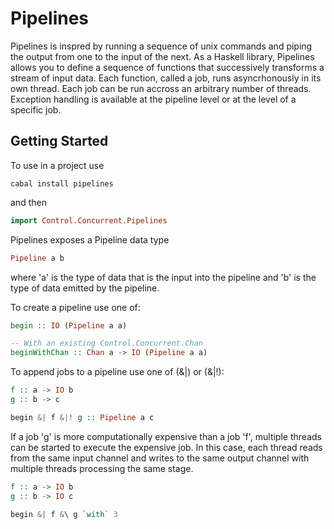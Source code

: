 # Pipelines

Pipelines is inspred by running a sequence of unix commands and piping the output from one to the input of the next.  As a Haskell library, Pipelines allows you to define a sequence of functions that successively transforms a stream of input data.  Each function, called a job, runs asyncrhonously in its own thread.  Each job can be run accross an arbitrary number of threads.  Exception handling is available at the pipeline level or at the level of a specific job. 

## Getting Started

To use in a project use

```
cabal install pipelines
```

and then 
```haskell
import Control.Concurrent.Pipelines
```

Pipelines exposes a Pipeline data type

```haskell
Pipeline a b
```
where 'a' is the type of data that is the input into the pipeline and 'b' is the type of data emitted by the pipeline. 

To create a pipeline use one of:

```haskell
begin :: IO (Pipeline a a)

-- With an existing Control.Concurrent.Chan
beginWithChan :: Chan a -> IO (Pipeline a a) 
```

To append jobs to a pipeline use one of (&|) or (&|!):

```haskell
f :: a -> IO b
g :: b -> c

begin &| f &|! g :: Pipeline a c
```

If a job 'g' is more computationally expensive than a job 'f', multiple threads
can be started to execute the expensive job.  In this case, each thread reads from the same input channel and writes to the same output channel with multiple threads processing the same stage.

```haskell
f :: a -> IO b
g :: b -> IO c

begin &| f &\ g `with` 3
```